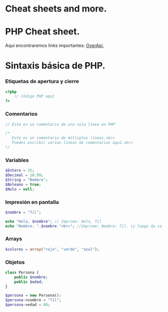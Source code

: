 # Cheat sheets and more. 

# PHP Cheat sheet.

Aquí encontraremos links importantes: [OverApi](https://overapi.com/php), <br>

# Sintaxis básica de PHP.

### Etiquetas de apertura y cierre
```php
<?php 
    // Código PHP aquí
?>
```
### Comentarios
```php
// Este es un comentario de una sola línea en PHP`

/*
   Este es un comentario de múltiples líneas.<br>
   Puedes escribir varias líneas de comentarios aquí.<br>
*/
```

### Variables

```php
$Entero = 25;
$Decimal = 10.99;
$String = "Nombre";
$Boleano = true;
$Nulo = null;
```

### Impresión en pantalla 
```php
$nombre = "Til";

echo "Hola, $nombre"; // Imprime: Hola, Til
echo "Nombre: ".$nombre."<br>"; //Imprime: Nombre: Til. (y luego da salto de línea.)
```

### Arrays
```php
$colores = array("rojo", "verde", "azul");
```

### Objetos
```php
class Persona {
    public $nombre;
    public $edad;
}

$persona = new Persona();
$persona->nombre = "Til";
$persona->edad = 80;
```





